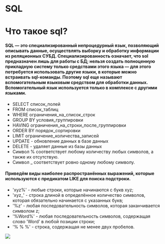 # SQL
# Что такое sql?
#### SQL — это специализированный непроцедурный язык, позволяющий описывать данные, осуществлять выборку и обработку информации из реляционных СУБД. Специализированность означает, что sol предназначен лишь для работы с БД; нельзя создать полноценную прикладную систему только средствами этого языка — для этого потребуется использовать другие языки, в которые можно встраивать sql-команды. Поэтому sql еще называют вспомогательным языковым средством для обработки данных. Вспомогательный язык используется только в комплексе с другими языками.
   - SELECT список_полей
   - FROM список_таблиц
   - WHERE ограничения_на_список_строк
   - GROUP BY условия_группировки
   - HAVING ограничения_на_строки_после_группировки
   - ORDER BY порядок_сортировки
   - LIMIT ограничение_количества_записей
   - UPDATE - обновление данных в базе данных
   - DELETE - удаляет данные из базы данных
 - Символ % соответствует любому количеству любых символов, а также их отсутствую.
 - Символ _ соответствует ровно одному любому символу.
#### Приведём виды наиболее распространённых выражений, которые используются с предикатом LIKE для поиска подстроки.

- 'xyz%' - любые строки, которые начинаются с букв xyz;
- 'xyz_' - строка длиной в определённое количество символов, которая обязательно начинается с указанных букв;
- '%z' - любая последовательность символов, которая заканчивается символом z;
- '%Word%' - любая последовательность символов, содержащая слово 'Word' в любой позиции строки;
- '% % %' - строка, содержащая не менее двух пробелов.


![](https://i.ytimg.com/vi/Fj080eXQIZs/maxresdefault.jpg)
